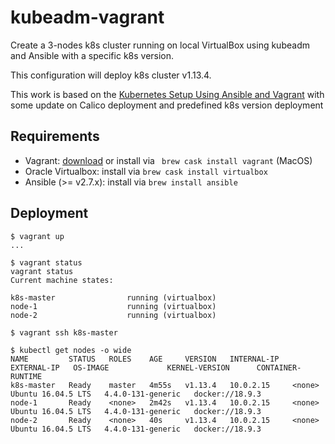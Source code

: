 # kubeadm-vagrant
Create a 3-nodes k8s cluster running on local VirtualBox using kubeadm and Ansible with a specific k8s version. 

This configuration will deploy k8s cluster v1.13.4.

This work is based on the [Kubernetes Setup Using Ansible and Vagrant](https://kubernetes.io/blog/2019/03/15/kubernetes-setup-using-ansible-and-vagrant/) with some update on Calico deployment and predefined k8s version deployment

## Requirements
- Vagrant: [download](https://www.vagrantup.com/downloads.html) or install via ` brew cask install vagrant` (MacOS)
- Oracle Virtualbox: install via `brew cask install virtualbox`
- Ansible (>= v2.7.x): install via `brew install ansible`

## Deployment

```
$ vagrant up
...

$ vagrant status
vagrant status
Current machine states:

k8s-master                running (virtualbox)
node-1                    running (virtualbox)
node-2                    running (virtualbox)

$ vagrant ssh k8s-master

$ kubectl get nodes -o wide
NAME         STATUS   ROLES    AGE     VERSION   INTERNAL-IP   EXTERNAL-IP   OS-IMAGE             KERNEL-VERSION      CONTAINER-RUNTIME
k8s-master   Ready    master   4m55s   v1.13.4   10.0.2.15     <none>        Ubuntu 16.04.5 LTS   4.4.0-131-generic   docker://18.9.3
node-1       Ready    <none>   2m42s   v1.13.4   10.0.2.15     <none>        Ubuntu 16.04.5 LTS   4.4.0-131-generic   docker://18.9.3
node-2       Ready    <none>   40s     v1.13.4   10.0.2.15     <none>        Ubuntu 16.04.5 LTS   4.4.0-131-generic   docker://18.9.3 
```
